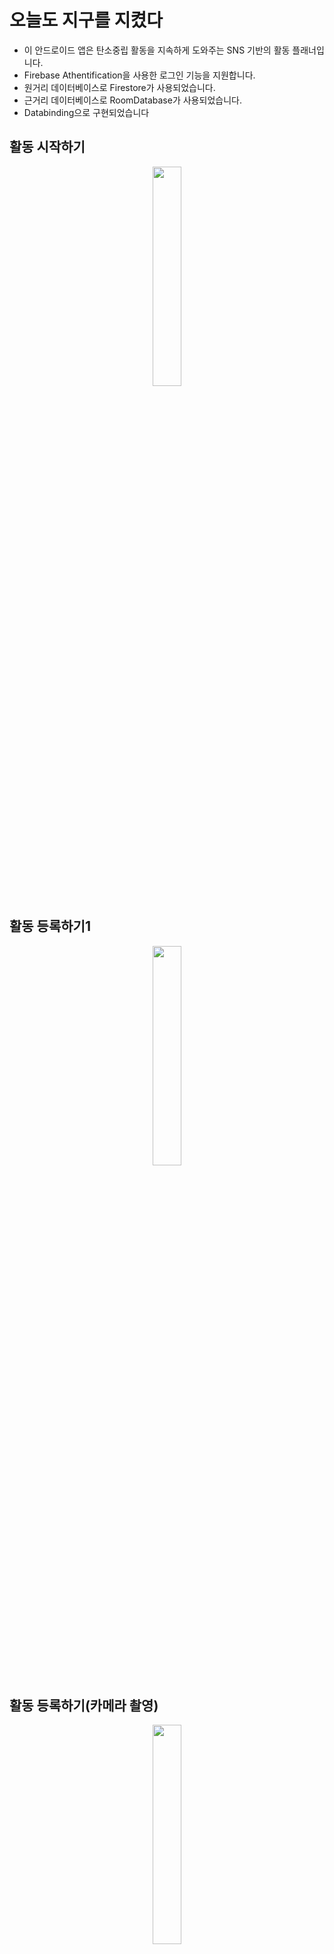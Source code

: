 # 오늘도 지구를 지켰다
- 이 안드로이드 앱은 탄소중립 활동을 지속하게 도와주는 SNS 기반의 활동 플래너입니다.
- Firebase Athentification을 사용한 로그인 기능을 지원합니다.
- 원거리 데이터베이스로 Firestore가 사용되었습니다.
- 근거리 데이터베이스로 RoomDatabase가 사용되었습니다.
- Databinding으로 구현되었습니다

## 활동 시작하기
<p align="center">
  <img width="30%" src="https://github.com/yeyechu/SwuniesOGG/assets/87848758/10fbea4d-6b03-4981-95bf-dbb4a84082f9">
</p>

## 활동 등록하기1
<p align="center">
  <img width="30%" src="https://github.com/yeyechu/SwuniesOGG/assets/87848758/10c3bdea-d691-4a06-a9af-31508377a23f">
</p>

## 활동 등록하기(카메라 촬영)
<p align="center">
  <img width="30%" src="https://github.com/yeyechu/SwuniesOGG/assets/87848758/72155db2-f128-4560-b75e-a90cfddf1e09">
</p>

## 활동 배지 확인 & 꾸미기
<p align="center">
  <img width="30%" src="https://github.com/yeyechu/SwuniesOGG/assets/87848758/d4fc746b-1733-4d7c-9fcd-dbd91016894a">
</p>

## 통계 확인하기
<p align="center">
  <img width="30%" src="https://github.com/yeyechu/SwuniesOGG/assets/87848758/38a47e4a-8f22-42f6-a3e1-391bd376b4fd">
</p>
